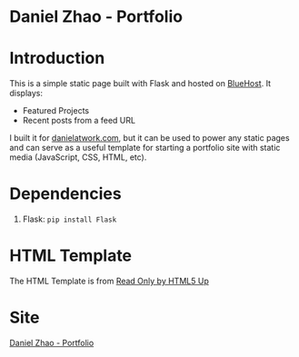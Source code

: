 Daniel Zhao - Portfolio
=======================

# Introduction

This is a simple static page built with Flask and hosted on [BlueHost](https://bluehost.com). It displays:

* Featured Projects
* Recent posts from a feed URL

I built it for [danielatwork.com](http://danielatwork.com), but it can be used to power any static pages and can serve as a useful template for starting a portfolio site with static media (JavaScript, CSS, HTML, etc).

# Dependencies

1. Flask: `pip install Flask`

# HTML Template

The HTML Template is from [Read Only by HTML5 Up](http://html5up.net/read-only)

# Site

[Daniel Zhao - Portfolio](http://danielatwork.com)